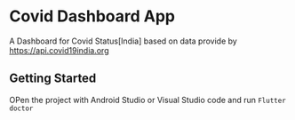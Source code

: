 # Covid Dashboard App

A Dashboard for Covid Status[India] based on data provide by https://api.covid19india.org

## Getting Started
OPen the project with Android Studio or Visual Studio code and run ```Flutter doctor```
